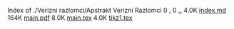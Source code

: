 Index of ./Verizni razlomci/Apstrakt Verizni Razlomci
0 [.](.)
0 [..](..)
4.0K [index.md](index.md)
164K [main.pdf](main.pdf)
8.0K [main.tex](main.tex)
4.0K [tikz1.tex](tikz1.tex)

